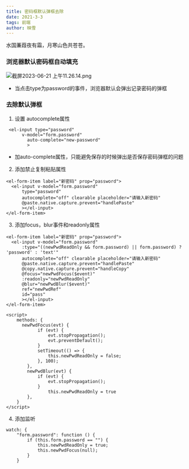 ```yaml
---
title: 密码框默认弹框去除
date: 2021-3-3
tags: 前端
author: 映雪
---
```


水国蒹葭夜有霜，月寒山色共苍苍。

<!--more-->

### 浏览器默认密码框自动填充

![截屏2023-06-21 上午11.26.14.png](/images/2023/06/21/5QiauXUJnk4Odpt.png)

- 当点击type为password的事件，浏览器默认会弹出记录密码的弹框

### 去除默认弹框

1. 设置 autocomplete属性

```vue
 <el-input type="password"
      v-model="form.password"
	    auto-complete="new-password"
	    >
```

- 加auto-complete属性，只能避免保存的时候弹出是否保存密码弹框的问题


2. 添加禁止复制粘贴属性

```vue
<el-form-item label="新密码" prop="password">
  <el-input v-model="form.password"
      type="password"
      autocomplete="off" clearable placeholder="请输入新密码" 
      @paste.native.capture.prevent="handlePaste"
      ></el-input>
</el-form-item>
```

3. 添加focus，blur事件和readonly属性

```vue
<el-form-item label="新密码" prop="password">
  <el-input v-model="form.password"
      :type="((newPwdReadOnly && form.password) || form.password) ? 'password' : 'text'"
      autocomplete="off" clearable placeholder="请输入新密码" 
      @paste.native.capture.prevent="handlePaste"
      @copy.native.capture.prevent="handleCopy" 
      @focus="newPwdFocus($event)" 
      :readonly="newPwdReadOnly"
      @blur="newPwdBlur($event)" 
      ref="newPwdRef" 
      id="pass"
      ></el-input>
</el-form-item>

<script>
    methods: {
      newPwdFocus(evt) {
            if (evt) {
                evt.stopPropagation();
                evt.preventDefault();
            }
            setTimeout(() => {
                this.newPwdReadOnly = false;
            }, 100);
        },
        newPwdBlur(evt) {
            if (evt) {
                evt.stopPropagation();
            }
                this.newPwdReadOnly = true
        },
    }
</script>
```

4. 添加监听

```vue
watch: {
    "form.password": function () {
        if (this.form.password == "") {
            this.newPwdReadOnly = true;
            this.newPwdFocus(null);
        }
    }
```